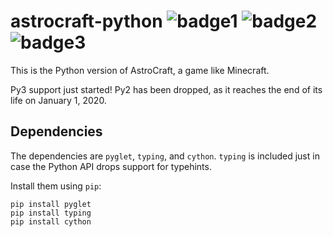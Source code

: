 # astrocraft-python ![badge1](https://img.shields.io/badge/maintainance-none-inactive.svg) ![badge2](https://img.shields.io/badge/runnable-no-critical.svg)![badge3](https://img.shields.io/badge/help-needed-critical.svg)


This is the Python version of AstroCraft, a game like Minecraft.

Py3 support just started! Py2 has been dropped, as it reaches the end of its life on January 1, 2020.


## Dependencies

The dependencies are `pyglet`, `typing`, and `cython`. `typing` is included just in case the Python API drops support for typehints.

Install them using `pip`:
```
pip install pyglet
pip install typing
pip install cython
```
